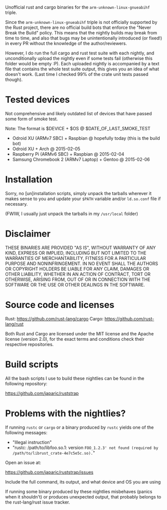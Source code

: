 Unofficial rust and cargo binaries for the `arm-unknown-linux-gnueabihf`
triple.

Since the `arm-unknown-linux-gnueabihf` triple is not officially supported by
the Rust project, there are no official build bots that enforce the "Never
Break the Build" policy. This means that the nightly builds may break from time
to time, and also that bugs may be unintentionally introduced (or fixed!) in
every PR without the knowledge of the author/reviewers.

However, I do run the full cargo and rust test suite with each nightly, and
unconditionally upload the nightly even if some tests fail (otherwise this
folder would be empty :P). Each uploaded nightly is accompanied by a text file
that contains the whole test suite output, this gives you an idea of what
doesn't work. (Last time I checked 99% of the crate unit tests passed though).

# Tested devices

Not comprehensive and likely outdated list of devices that have passed some
form of smoke test.

Note: The format is $DEVICE + $OS @ $DATE_OF_LAST_SMOKE_TEST

- Odroid XU (ARMv7 SBC) + Raspbian @ hopefully today (this is the build bot)
- Odroid XU + Arch @ 2015-02-05
- Raspberry Pi (ARMv6 SBC) + Raspbian @ 2015-02-04
- Samsung Chromebook 2 (ARMv7 Laptop) + Gentoo @ 2015-02-06

# Installation

Sorry, no [un]installation scripts, simply unpack the tarballs wherever it
makes sense to you and update your `$PATH` variable and/or `ld.so.conf` file if
necessary.

(FWIW, I usually just unpack the tarballs in my `/usr/local` folder)

# Disclaimer

THESE BINARIES ARE PROVIDED "AS IS", WITHOUT WARRANTY OF ANY KIND, EXPRESS OR
IMPLIED, INCLUDING BUT NOT LIMITED TO THE WARRANTIES OF MERCHANTABILITY,
FITNESS FOR A PARTICULAR PURPOSE AND NONINFRINGEMENT. IN NO EVENT SHALL THE
AUTHORS OR COPYRIGHT HOLDERS BE LIABLE FOR ANY CLAIM, DAMAGES OR OTHER
LIABILITY, WHETHER IN AN ACTION OF CONTRACT, TORT OR OTHERWISE, ARISING FROM,
OUT OF OR IN CONNECTION WITH THE SOFTWARE OR THE USE OR OTHER DEALINGS IN
THE SOFTWARE.

# Source code and licenses

Rust: https://github.com/rust-lang/cargo
Cargo: https://github.com/rust-lang/rust

Both Rust and Cargo are licensed under the MIT license and the Apache license
(version 2.0), for the exact terms and conditions check their respective
repositories.

# Build scripts

All the bash scripts I use to build these nightlies can be found in the
following repository:

https://github.com/japaric/ruststrap

# Problems with the nightlies?

If running `rustc` or `cargo` or a binary produced by `rustc` yields one of the
following messages:

- "Illegal instruction"
- "rustc: /path/to/libfoo.so.1: version `FOO_1.2.3' not found (required by /path/to/librust_crate-4e7c5e5c.so).`"

Open an issue at:

https://github.com/japaric/ruststrap/issues

Include the full command, its output, and what device and OS you are using

If running some binary produced by these nightlies misbehaves (panics when it
shouldn't) or produces unexpected output, that probably belongs to the
rust-lang/rust issue tracker.
